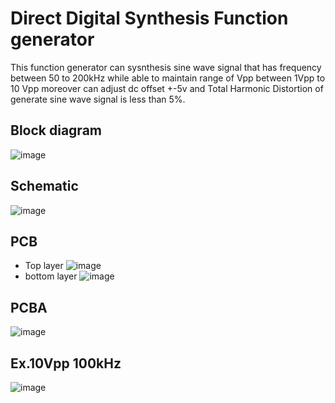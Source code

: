 # Direct Digital Synthesis Function generator
This function generator can sysnthesis sine wave signal that has frequency between 50 to 200kHz while able to maintain range of Vpp between 1Vpp to 10 Vpp  moreover can adjust dc offset +-5v and Total Harmonic Distortion of generate sine wave signal is less than 5%.

## Block diagram
![image](https://github.com/user-attachments/assets/ce40e77d-79ac-41a9-a34a-52ca8ae24e5a)

## Schematic
![image](https://github.com/user-attachments/assets/f8db88ce-b997-4f5b-9280-bbd8e15b2d81)

## PCB
- Top layer
  ![image](https://github.com/user-attachments/assets/08f6c800-5ec7-4f43-bd24-a1b28be1b725)
- bottom layer
  ![image](https://github.com/user-attachments/assets/e5793669-96b1-427b-9f21-71e1bf94869c)

## PCBA
![image](https://github.com/user-attachments/assets/a2b8ab0d-80e7-41e5-83c6-4f8f5a50cdfd)

## Ex.10Vpp 100kHz
![image](https://github.com/user-attachments/assets/2e3f7e43-44b3-4847-be5c-3e9f6702d70d)
